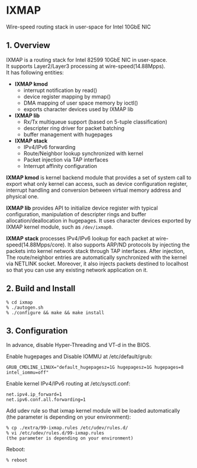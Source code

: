 # IXMAP
Wire-speed routing stack in user-space for Intel 10GbE NIC

## 1. Overview
IXMAP is a routing stack for Intel 82599 10GbE NIC in user-space.  
It supports Layer2/Layer3 processing at wire-speed(14.88Mpps).  
It has following entities:

* **IXMAP kmod**
	* interrupt notification by read()
	* device register mapping by mmap()
	* DMA mapping of user space memory by ioctl()
	* exports character devices used by IXMAP lib
* **IXMAP lib**
	* Rx/Tx multiqueue support (based on 5-tuple classification)
	* descripter ring driver for packet batching
	* buffer management with hugepages
* **IXMAP stack**
	* IPv4/IPv6 forwarding
	* Route/Neighbor lookup synchronized with kernel
	* Packet injection via TAP interfaces
	* Interrupt affinity configuration

**IXMAP kmod** is kernel backend module that provides a set of system call
to export what only kernel can access, such as device configuration register,
interrupt handling and conversion between virtual memory address and physical one.

**IXMAP lib** provides API to initialize device register with typical configuration,
manipulation of descripter rings and buffer allocation/deallocation in hugepages.
It uses character devices exported by IXMAP kernel module, such as `/dev/ixmap0`.

**IXMAP stack** processes IPv4/IPv6 lookup for each packet at wire-speed(14.88Mpps/core).
It also supports ARP/ND protocols by injecting the packets into kernel network stack
through TAP interfaces. After injection, The route/neighbor entries are automatically
synchronized with the kernel via NETLINK socket. Moreover, it also injects packets
destined to localhost so that you can use any existing network application on it.

## 2. Build and Install

    % cd ixmap
    % ./autogen.sh
    % ./configure && make && make install

## 3. Configuration

In advance, disable Hyper-Threading and VT-d in the BIOS.

Enable hugepages and Disable IOMMU at /etc/default/grub:

    GRUB_CMDLINE_LINUX="default_hugepagesz=1G hugepagesz=1G hugepages=8 intel_iommu=off"

Enable kernel IPv4/IPv6 routing at /etc/sysctl.conf:

    net.ipv4.ip_forward=1
    net.ipv6.conf.all.forwarding=1

Add udev rule so that ixmap kernel module will be loaded automatically  
(the parameter is depending on your environment):

    % cp ./extra/99-ixmap.rules /etc/udev/rules.d/
    % vi /etc/udev/rules.d/99-ixmap.rules
    (the parameter is depending on your environment)

Reboot:

    % reboot
